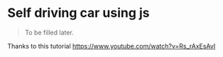 # Self driving car using js
> To be filled later.

Thanks to this tutorial
https://www.youtube.com/watch?v=Rs_rAxEsAvI
